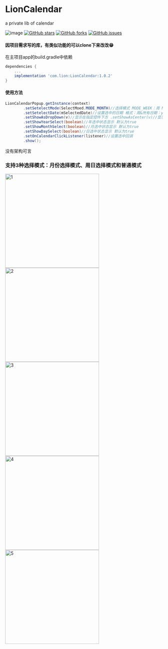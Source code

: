 # LionCalendar
a private lib of calendar

![image](https://img.shields.io/badge/LionCalendar-v1.0.2-green.svg)
[![GitHub stars](https://img.shields.io/github/stars/jxxfli/LionCalendar)](https://github.com/jxxfli/LionCalendar/stargazers)
[![GitHub forks](https://img.shields.io/github/forks/jxxfli/LionCalendar)](https://github.com/jxxfli/LionCalendar/network)
[![GitHub issues](https://img.shields.io/github/issues/jxxfli/LionCalendar)](https://github.com/jxxfli/LionCalendar/issues)

#### 因项目需求写的库，有类似功能的可以clone下来改改😁
在主项目app的build.gradle中依赖
```gradle
dependencies {
	...
	implementation 'com.lion:LionCalendar:1.0.2'
}
```
#### 使用方法
```java
LionCalendarPopup.getInstance(context)
        .setSetelectMode(SelectMoed.MODE_MONTH)//选择模式 MODE_WEEK：周 MODE_MONTH：月 MODE_ALLDAY：所有日期
        .setSetelectDate(mSelectedDate)//设置选中的日期 格式：周&所有日期：yyyy-MM-dd  月：yyyy-MM
        .setShowAsDropDown(v)//显示在指定控件下方 .setShowAsCenter(v)//显示在屏幕中间
        .setShowYearSelect(boolean)//年选中状态显示 默认为true
        .setShowMonthSelect(boolean)//月选中状态显示 默认为true
        .setShowDaySelect(boolean)//日选中状态显示 默认为true
        .setOnCalendarClickListener(listener)//设置选中回调
        .show();
```

没有架构可言
### 支持3种选择模式：月份选择模式、周日选择模式和普通模式

<img src="https://s1.ax1x.com/2020/06/27/NyAwbd.jpg" width="300" alt="1" border="0"><img src="https://s1.ax1x.com/2020/06/27/NyADUI.jpg" width="300" alt="2" border="0"><img src="https://s1.ax1x.com/2020/06/27/NyAr5t.jpg" width="300" alt="3" border="0"><img src="https://s1.ax1x.com/2020/06/27/NyABVA.jpg" width="300" alt="4" border="0"><img src="https://s1.ax1x.com/2020/06/27/NyAdDH.jpg" width="300" alt="5" border="0">
